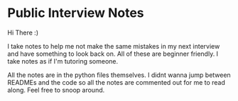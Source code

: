 # Public Interview Notes
Hi There :)

I take notes to help me not make the same mistakes in my next interview and have something to look back on. All of these are beginner friendly. I take notes as if I'm tutoring someone. 

All the notes are in the python files themselves. I didnt wanna jump between READMEs and the code so all the notes are commented out for me to read along. Feel free to snoop around. 
